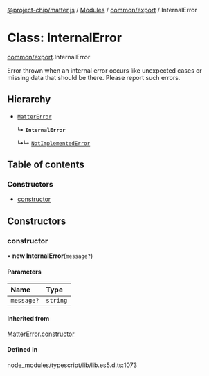 [@project-chip/matter.js](../README.md) / [Modules](../modules.md) / [common/export](../modules/common_export.md) / InternalError

# Class: InternalError

[common/export](../modules/common_export.md).InternalError

Error thrown when an internal error occurs like unexpected cases or missing data that should be there. Please
report such errors.

## Hierarchy

- [`MatterError`](common_export.MatterError.md)

  ↳ **`InternalError`**

  ↳↳ [`NotImplementedError`](common_export.NotImplementedError.md)

## Table of contents

### Constructors

- [constructor](common_export.InternalError.md#constructor)

## Constructors

### constructor

• **new InternalError**(`message?`)

#### Parameters

| Name | Type |
| :------ | :------ |
| `message?` | `string` |

#### Inherited from

[MatterError](common_export.MatterError.md).[constructor](common_export.MatterError.md#constructor)

#### Defined in

node_modules/typescript/lib/lib.es5.d.ts:1073
